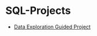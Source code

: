 # SQL-Projects

* [Data Exploration Guided Project](https://github.com/bmmontz/SQL-Projects/blob/78f79c9348858073a2ea5893a3fe4832f8d42cee/Data%20Exploration%20Guided%20Project.sql)

